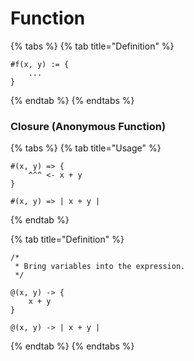 # Function

{% tabs %}
{% tab title="Definition" %}
```
#f(x, y) := {
    ...
}
```
{% endtab %}
{% endtabs %}

### Closure (Anonymous Function)

{% tabs %}
{% tab title="Usage" %}
```
#(x, y) => { 
    ^^^ <- x + y
}

#(x, y) => | x + y |
```
{% endtab %}

{% tab title="Definition" %}
```
/*
 * Bring variables into the expression.
 */

@(x, y) -> {
    x + y
}

@(x, y) -> | x + y |
```
{% endtab %}
{% endtabs %}
